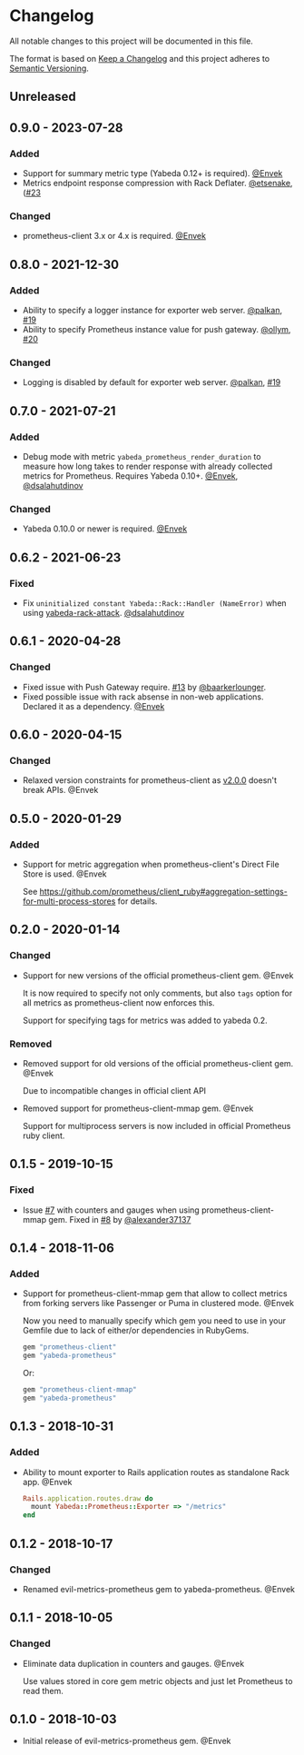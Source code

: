 # Changelog

All notable changes to this project will be documented in this file.

The format is based on [Keep a Changelog](http://keepachangelog.com/en/1.0.0/)
and this project adheres to [Semantic Versioning](http://semver.org/spec/v2.0.0.html).

## Unreleased

## 0.9.0 - 2023-07-28

### Added

- Support for summary metric type (Yabeda 0.12+ is required). [@Envek]
- Metrics endpoint response compression with Rack Deflater. [@etsenake], ([#23](https://github.com/yabeda-rb/yabeda-prometheus/pull/23)

### Changed

- prometheus-client 3.x or 4.x is required. [@Envek]

## 0.8.0 - 2021-12-30

### Added

- Ability to specify a logger instance for exporter web server. [@palkan], [#19](https://github.com/yabeda-rb/yabeda-prometheus/pull/19)
- Ability to specify Prometheus instance value for push gateway. [@ollym], [#20](https://github.com/yabeda-rb/yabeda-prometheus/pull/20)

### Changed

- Logging is disabled by default for exporter web server. [@palkan], [#19](https://github.com/yabeda-rb/yabeda-prometheus/pull/19)

## 0.7.0 - 2021-07-21

### Added

 - Debug mode with metric `yabeda_prometheus_render_duration` to measure how long takes to render response with already collected metrics for Prometheus. Requires Yabeda 0.10+. [@Envek], [@dsalahutdinov]

### Changed

 - Yabeda 0.10.0 or newer is required. [@Envek]

## 0.6.2 - 2021-06-23

### Fixed

 - Fix `uninitialized constant Yabeda::Rack::Handler (NameError)` when using [yabeda-rack-attack](https://github.com/dsalahutdinov/yabeda-rack-attack). [@dsalahutdinov]

## 0.6.1 - 2020-04-28

### Changed

 - Fixed issue with Push Gateway require. [#13](https://github.com/yabeda-rb/yabeda-prometheus/pull/13) by [@baarkerlounger].
 - Fixed possible issue with rack absense in non-web applications. Declared it as a dependency. [@Envek]

## 0.6.0 - 2020-04-15

### Changed

 - Relaxed version constraints for prometheus-client as [v2.0.0](https://github.com/prometheus/client_ruby/releases/tag/v2.0.0) doesn't break APIs. @Envek

## 0.5.0 - 2020-01-29

### Added

 - Support for metric aggregation when prometheus-client's Direct File Store is used. @Envek

   See https://github.com/prometheus/client_ruby#aggregation-settings-for-multi-process-stores for details.

## 0.2.0 - 2020-01-14

### Changed

 - Support for new versions of the official prometheus-client gem. @Envek

   It is now required to specify not only comments, but also `tags` option for all metrics as prometheus-client now enforces this.

   Support for specifying tags for metrics was added to yabeda 0.2.

### Removed

 - Removed support for old versions of the official prometheus-client gem. @Envek

   Due to incompatible changes in official client API

 - Removed support for prometheus-client-mmap gem. @Envek

   Support for multiprocess servers is now included in official Prometheus ruby client.


## 0.1.5 - 2019-10-15

### Fixed

 - Issue [#7](https://github.com/yabeda-rb/yabeda-prometheus/issues/7) with counters and gauges when using prometheus-client-mmap gem. Fixed in [#8](https://github.com/yabeda-rb/yabeda-prometheus/pull/8) by [@alexander37137]


## 0.1.4 - 2018-11-06

### Added

 - Support for prometheus-client-mmap gem that allow to collect metrics from
   forking servers like Passenger or Puma in clustered mode. @Envek

   Now you need to manually specify which gem you need to use in your Gemfile
   due to lack of either/or dependencies in RubyGems.

   ```ruby
   gem "prometheus-client"
   gem "yabeda-prometheus"
   ```

   Or:

   ```ruby
   gem "prometheus-client-mmap"
   gem "yabeda-prometheus"
   ```

## 0.1.3 - 2018-10-31

### Added

 - Ability to mount exporter to Rails application routes as standalone Rack app. @Envek

   ```ruby
   Rails.application.routes.draw do
     mount Yabeda::Prometheus::Exporter => "/metrics"
   end
   ```

## 0.1.2 - 2018-10-17

### Changed

 - Renamed evil-metrics-prometheus gem to yabeda-prometheus. @Envek

## 0.1.1 - 2018-10-05

### Changed

 - Eliminate data duplication in counters and gauges. @Envek

   Use values stored in core gem metric objects and just let Prometheus to read them.

## 0.1.0 - 2018-10-03

 - Initial release of evil-metrics-prometheus gem. @Envek

[@Envek]: https://github.com/Envek "Andrey Novikov"
[@alexander37137]: https://github.com/alexander37137 "Alexander Andreev"
[@baarkerlounger]: https://github.com/baarkerlounger "Daniel Baark"
[@dsalahutdinov]: https://github.com/dsalahutdinov "Dmitry Salahutdinov"
[@palkan]: https://github.com/palkan "Vladimir Dementyev"
[@ollym]: https://github.com/ollym "Oliver Morgan"
[@etsenake]: https://github.com/etsenake "Josh Etsenake"

